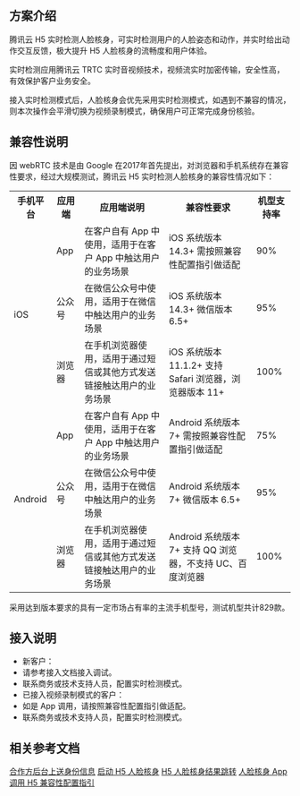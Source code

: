 ## 方案介绍
腾讯云 H5 实时检测人脸核身，可实时检测用户的人脸姿态和动作，并实时给出动作交互反馈，极大提升 H5 人脸核身的流畅度和用户体验。

实时检测应用腾讯云 TRTC 实时音视频技术，视频流实时加密传输，安全性高，有效保护客户业务安全。

接入实时检测模式后，人脸核身会优先采用实时检测模式，如遇到不兼容的情况，则本次操作会平滑切换为视频录制模式，确保用户可正常完成身份核验。

## 兼容性说明
因 webRTC 技术是由 Google 在2017年首先提出，对浏览器和手机系统存在兼容性要求，经过大规模测试，腾讯云 H5 实时检测人脸核身的兼容性情况如下：

<table>
<tr>
<th>手机平台</th>
<th>应用端</th>
<th>应用端说明</th>
<th>兼容性要求</th>
<th>机型支持率</th>
</tr>
<tr>
<td rowspan="3">iOS</td>
<td>App</td>
<td>在客户自有 App 中使用，适用于在客户 App 中触达用户的业务场景</td>
<td> iOS 系统版本 14.3+  需按照兼容性配置指引做适配</td>
<td>90%</td>
</tr>
<tr>
<td>公众号</td>
<td>在微信公众号中使用，适用于在微信中触达用户的业务场景</td>
<td>iOS 系统版本 14.3+  微信版本 6.5+</td>
<td>95%</td>
</tr>
<tr>
<td>浏览器</td>
<td>在手机浏览器使用，适用于通过短信或其他方式发送链接触达用户的业务场景</td>
<td> iOS 系统版本 11.1.2+  支持 Safari 浏览器，浏览器版本 11+</td>
<td>100%</td>
</tr>
<tr>
<td rowspan="3">Android</td>
<td>App</td>
<td>在客户自有 App 中使用，适用于在客户 App 中触达用户的业务场景</td>
<td> Android 系统版本 7+ 需按照兼容性配置指引做适配</td>
<td>75%</td>
</tr>
<tr>
<td>公众号</td>
<td>在微信公众号中使用，适用于在微信中触达用户的业务场景</td>
<td>Android 系统版本 7+ 微信版本 6.5+</td>
<td>95%</td>
</tr>
<tr>
<td>浏览器</td>
<td>在手机浏览器使用，适用于通过短信或其他方式发送链接触达用户的业务场景</td>
<td>Android 系统版本 7+ 支持 QQ 浏览器，不支持 UC、百度浏览器</td>
<td>100%</td>
</tr>
</table>

采用达到版本要求的具有一定市场占有率的主流手机型号，测试机型共计829款。

## 接入说明
- 新客户：
 - 请参考接入文档接入调试。
 - 联系商务或技术支持人员，配置实时检测模式。
- 已接入视频录制模式的客户：
 - 如是 App 调用，请按照兼容性配置指引做适配。
 - 联系商务或技术支持人员，配置实时检测模式。


## 相关参考文档
[合作方后台上送身份信息](https://cloud.tencent.com/document/product/1007/61073)
[启动 H5 人脸核身](https://cloud.tencent.com/document/product/1007/61074)
[H5 人脸核身结果跳转](https://cloud.tencent.com/document/product/1007/61075)
[人脸核身 App 调用 H5 兼容性配置指引](https://cloud.tencent.com/document/product/1007/61076)
